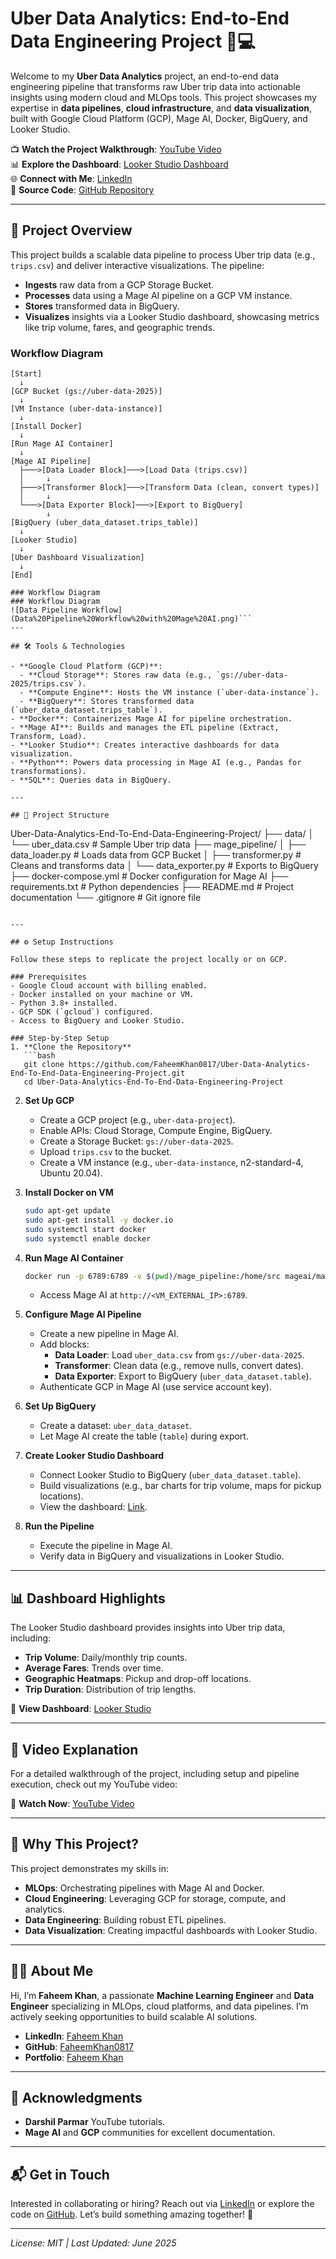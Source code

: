 # Uber Data Analytics: End-to-End Data Engineering Project 🚖💻

Welcome to my **Uber Data Analytics** project, an end-to-end data engineering pipeline that transforms raw Uber trip data into actionable insights using modern cloud and MLOps tools. This project showcases my expertise in **data pipelines**, **cloud infrastructure**, and **data visualization**, built with Google Cloud Platform (GCP), Mage AI, Docker, BigQuery, and Looker Studio.

📺 **Watch the Project Walkthrough**: [YouTube Video](https://youtu.be/bwKvjfUDKac)  
📊 **Explore the Dashboard**: [Looker Studio Dashboard](https://lookerstudio.google.com/reporting/3c1c4e41-c3d5-4bca-ac0c-af37e905b9d7)  
🌐 **Connect with Me**: [LinkedIn](https://linkedin.com/in/faheemkhanml)  
📂 **Source Code**: [GitHub Repository](https://github.com/FaheemKhan0817/Uber-Data-Analytics-End-To-End-Data-Engineering-Project.git)

---

## 🚀 Project Overview

This project builds a scalable data pipeline to process Uber trip data (e.g., `trips.csv`) and deliver interactive visualizations. The pipeline:
- **Ingests** raw data from a GCP Storage Bucket.
- **Processes** data using a Mage AI pipeline on a GCP VM instance.
- **Stores** transformed data in BigQuery.
- **Visualizes** insights via a Looker Studio dashboard, showcasing metrics like trip volume, fares, and geographic trends.

### Workflow Diagram
```
[Start]
  ↓
[GCP Bucket (gs://uber-data-2025)]
  ↓
[VM Instance (uber-data-instance)]
  ↓
[Install Docker]
  ↓
[Run Mage AI Container]
  ↓
[Mage AI Pipeline]
  ├───>[Data Loader Block]───>[Load Data (trips.csv)]
  │     ↓
  ├───>[Transformer Block]───>[Transform Data (clean, convert types)]
  │     ↓
  └───>[Data Exporter Block]───>[Export to BigQuery]
        ↓
[BigQuery (uber_data_dataset.trips_table)]
  ↓
[Looker Studio]
  ↓
[Uber Dashboard Visualization]
  ↓
[End]
```

```
### Workflow Diagram
### Workflow Diagram
![Data Pipeline Workflow](Data%20Pipeline%20Workflow%20with%20Mage%20AI.png)```
---

## 🛠️ Tools & Technologies

- **Google Cloud Platform (GCP)**:
  - **Cloud Storage**: Stores raw data (e.g., `gs://uber-data-2025/trips.csv`).
  - **Compute Engine**: Hosts the VM instance (`uber-data-instance`).
  - **BigQuery**: Stores transformed data (`uber_data_dataset.trips_table`).
- **Docker**: Containerizes Mage AI for pipeline orchestration.
- **Mage AI**: Builds and manages the ETL pipeline (Extract, Transform, Load).
- **Looker Studio**: Creates interactive dashboards for data visualization.
- **Python**: Powers data processing in Mage AI (e.g., Pandas for transformations).
- **SQL**: Queries data in BigQuery.

---

## 📂 Project Structure

```
Uber-Data-Analytics-End-To-End-Data-Engineering-Project/
├── data/
│   └── uber_data.csv               # Sample Uber trip data
├── mage_pipeline/
│   ├── data_loader.py         # Loads data from GCP Bucket
│   ├── transformer.py         # Cleans and transforms data
│   └── data_exporter.py       # Exports to BigQuery
├── docker-compose.yml         # Docker configuration for Mage AI
├── requirements.txt           # Python dependencies
├── README.md                  # Project documentation
└── .gitignore                 # Git ignore file
```

---

## ⚙️ Setup Instructions

Follow these steps to replicate the project locally or on GCP.

### Prerequisites
- Google Cloud account with billing enabled.
- Docker installed on your machine or VM.
- Python 3.8+ installed.
- GCP SDK (`gcloud`) configured.
- Access to BigQuery and Looker Studio.

### Step-by-Step Setup
1. **Clone the Repository**
   ```bash
   git clone https://github.com/FaheemKhan0817/Uber-Data-Analytics-End-To-End-Data-Engineering-Project.git
   cd Uber-Data-Analytics-End-To-End-Data-Engineering-Project
   ```

2. **Set Up GCP**
   - Create a GCP project (e.g., `uber-data-project`).
   - Enable APIs: Cloud Storage, Compute Engine, BigQuery.
   - Create a Storage Bucket: `gs://uber-data-2025`.
   - Upload `trips.csv` to the bucket.
   - Create a VM instance (e.g., `uber-data-instance`, n2-standard-4, Ubuntu 20.04).

3. **Install Docker on VM**
   ```bash
   sudo apt-get update
   sudo apt-get install -y docker.io
   sudo systemctl start docker
   sudo systemctl enable docker
   ```

4. **Run Mage AI Container**
   ```bash
   docker run -p 6789:6789 -v $(pwd)/mage_pipeline:/home/src mageai/mageai
   ```
   - Access Mage AI at `http://<VM_EXTERNAL_IP>:6789`.

5. **Configure Mage AI Pipeline**
   - Create a new pipeline in Mage AI.
   - Add blocks:
     - **Data Loader**: Load `uber_data.csv` from `gs://uber-data-2025`.
     - **Transformer**: Clean data (e.g., remove nulls, convert dates).
     - **Data Exporter**: Export to BigQuery (`uber_data_dataset.table`).
   - Authenticate GCP in Mage AI (use service account key).

6. **Set Up BigQuery**
   - Create a dataset: `uber_data_dataset`.
   - Let Mage AI create the table (`table`) during export.

7. **Create Looker Studio Dashboard**
   - Connect Looker Studio to BigQuery (`uber_data_dataset.table`).
   - Build visualizations (e.g., bar charts for trip volume, maps for pickup locations).
   - View the dashboard: [Link](https://lookerstudio.google.com/reporting/3c1c4e41-c3d5-4bca-ac0c-af37e905b9d7).

8. **Run the Pipeline**
   - Execute the pipeline in Mage AI.
   - Verify data in BigQuery and visualizations in Looker Studio.

---

## 📊 Dashboard Highlights

The Looker Studio dashboard provides insights into Uber trip data, including:
- **Trip Volume**: Daily/monthly trip counts.
- **Average Fares**: Trends over time.
- **Geographic Heatmaps**: Pickup and drop-off locations.
- **Trip Duration**: Distribution of trip lengths.

🔗 **View Dashboard**: [Looker Studio](https://lookerstudio.google.com/reporting/3c1c4e41-c3d5-4bca-ac0c-af37e905b9d7)

---

## 🎥 Video Explanation

For a detailed walkthrough of the project, including setup and pipeline execution, check out my YouTube video:

🔗 **Watch Now**: [YouTube Video](https://youtu.be/bwKvjfUDKac)

---

## 🌟 Why This Project?

This project demonstrates my skills in:
- **MLOps**: Orchestrating pipelines with Mage AI and Docker.
- **Cloud Engineering**: Leveraging GCP for storage, compute, and analytics.
- **Data Engineering**: Building robust ETL pipelines.
- **Data Visualization**: Creating impactful dashboards with Looker Studio.

---

## 👨‍💻 About Me

Hi, I’m **Faheem Khan**, a passionate **Machine Learning Engineer** and **Data Engineer** specializing in MLOps, cloud platforms, and data pipelines. I’m actively seeking opportunities to build scalable AI solutions.

- **LinkedIn**: [Faheem Khan](https://linkedin.com/in/faheemkhanml)
- **GitHub**: [FaheemKhan0817](https://github.com/FaheemKhan0817)
- **Portfolio**: [Faheem Khan](https://www.datascienceportfol.io/Faheem_Khan)

---

## 🙌 Acknowledgments

- **Darshil Parmar** YouTube tutorials.
- **Mage AI** and **GCP** communities for excellent documentation.

---

## 📬 Get in Touch

Interested in collaborating or hiring? Reach out via [LinkedIn](https://linkedin.com/in/faheemkhanml) or explore the code on [GitHub](https://github.com/FaheemKhan0817/Uber-Data-Analytics-End-To-End-Data-Engineering-Project.git). Let’s build something amazing together! 🚀

---

*License: MIT | Last Updated: June 2025*